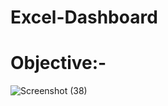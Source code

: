 # Excel-Dashboard
# Objective:-

![Screenshot (38)](https://github.com/shalinikumari2001/Excel-Dashboard/assets/103544481/271cdaf7-34e8-4424-9ab4-d8a4ac1a05ff)
